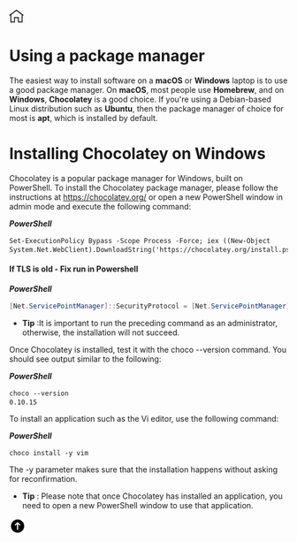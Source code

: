 [![Home](../../img/home.png)](../M-01/README.md)

# Using a package manager
The easiest way to install software on a **macOS** or **Windows** laptop is to use a good package manager. 
On **macOS**, most people use **Homebrew**, and on **Windows**, **Chocolatey** is a good choice. 
If you're using a Debian-based Linux distribution such as **Ubuntu**, then the package manager of choice for most is **apt**, which is installed by default. 

# Installing Chocolatey on Windows
Chocolatey is a popular package manager for Windows, built on PowerShell. To install the Chocolatey package manager, please follow the instructions at https://chocolatey.org/ or open a new PowerShell window in admin mode and execute the following command:

***PowerShell***
```
Set-ExecutionPolicy Bypass -Scope Process -Force; iex ((New-Object System.Net.WebClient).DownloadString('https://chocolatey.org/install.ps1'))
```
#### If TLS is old - Fix  run in Powershell

***PowerShell***
```powershell
[Net.ServicePointManager]::SecurityProtocol = [Net.ServicePointManager]::SecurityProtocol -bor [Net.SecurityProtocolType]::Tls12
```

- **Tip** :It is important to run the preceding command as an administrator, otherwise, the installation will not succeed.

Once Chocolatey is installed, test it with the choco --version command. You should see output similar to the following:

***PowerShell***
```
choco --version
0.10.15
```
To install an application such as the Vi editor, use the following command:

***PowerShell***
```
choco install -y vim
```
The -y parameter makes sure that the installation happens without asking for reconfirmation.

- **Tip** : Please note that once Chocolatey has installed an application, you need to open a new PowerShell window to use that application.


[![Home](../../img/up.png)](#using-a-package-manager)

